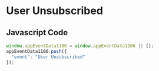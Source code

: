 # User Unsubscribed

## Javascript Code
```js
window.appEventData1106 = window.appEventData1106 || [];
appEventData1106.push({
  "event": "User Unsubscribed"
});
```




